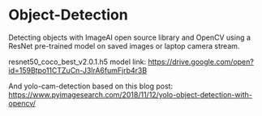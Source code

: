 # Object-Detection
Detecting objects with ImageAI open source library and OpenCV using a ResNet pre-trained model on saved images or laptop camera stream.

resnet50_coco_best_v2.0.1.h5 model link:  https://drive.google.com/open?id=159Btpo11CTZuCn-J3lrA6fumFjrb4r3B

And yolo-cam-detection based on this blog post: https://www.pyimagesearch.com/2018/11/12/yolo-object-detection-with-opencv/
